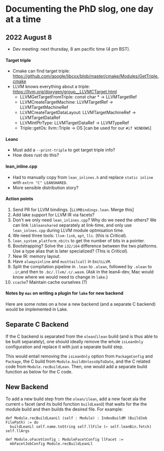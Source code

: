 # Documenting the PhD slog, one day at a time

## 2022 August 8

- Dev meeting: next thursday, 8 am pacific time (4 pm BST).

#### Target triple

- Cmake can find target triple: https://github.com/google/libcxx/blob/master/cmake/Modules/GetTriple.cmake
- LLVM knows everything about a triple: https://llvm.org/doxygen/group__LLVMCTarget.html
    - LLVMGetTargetFromTriple: const char * → LLVMTargetRef
    - LLVMCreateTargetMachine: LLVMTargetRef → LLVMTargetMachineRef
    - LLVMCreateTargetDataLayout: LLVMTargetMachineRef → LLVMTargetDataRef
    - LLVMIntPtrType: LLVMTargetDataRef → LLVMTypeRef
    - Triple::getOs: llvm::Triple → OS [can be used for our `#if WINDOWS`]

#### Leanc
  - Must add a `--print-triple` to get target triple info?
  - How does rust do this?

#### lean_inline.cpp
  - Had to manually copy from `lean_inlines.h` and replace `static inline` with `extrn "C" LEANSHARED`.
  - More sensible distribution story?

#### Action points
  1. Send PR for LLVM bindings. [`LLVMBindings.lean`. Merge this]
  2. Add lake support for LLVM IR via facets?
  3. Don't we only need `lean_inlines.cpp`? Why do we need the others? We can link `libleanshared` separately
     at link-time, and only use `lean_inlnes.cpp` during LLVM module optmisation time.
  4. We need three tools: `llvm-link`, `opt`, `llc`. (this is *Critical*).
  5. `lean_system_platform_nbits` to get the number of bits in a pointer.
  6. Bootstrapping? Solve the `i32/i64` difference between the two platforms. Use a type alias that is later specialized?
     (This is *Critical*).
  7. New IR: memory layout.
  8. Have `alwaysinline` and `musttailcall` in `EmitLLVM`.
  9. Split the compilation pipeline in `.lean` to `.olean`, followed by `.olean` to `.ir`,and then to `.bc/.llvm/.c/.wasm`.
     (Ask in the lean4-dev, Mac would know where we would need to change in `lake`.)
  10. `ccache`? Maintain cache ourselves (?)

#### Notes by `mac` on writing a plugin for `lake` for new backend

Here are some notes on a how a new backend (and a separate C backend) would be implemented in Lake.

## Separate C Backend

If the C backend is separated from the `olean`/`ilean` build (and is thus able
to be built separately), one should ideally remove the whole `isLeanOnly`
configuration and replace it with just a separate build step.

This would entail removing the `isLeanOnly` option from `PackageConfig` and
`Package`, the C build from `Module.buildUnlessUpToDate`, and the C related
code from `Module.recBuildLean`. Then, one would add a separate build function
as below for the C code.

## New Backend

To add a new build step from the `olean/ilean`, add a new facet ala the current
`o` facet (and its build function `buildLeanO`) that waits for the the module
build and then builds the desired file. For example:

```lean
def Module.recBuildLeanLl (self : Module) : IndexBuildM (BuildJob FilePath) := do
  buildLeanLl self.name.toString self.llFile (← self.leanBin.fetch) self.llArgs

def Module.oFacetConfig : ModuleFacetConfig llFacet :=
  mkFacetJobConfig Module.recBuildLeanLl
```

